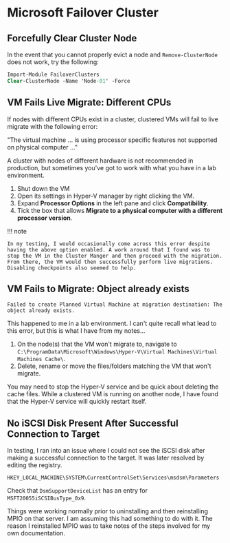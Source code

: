 # Microsoft Failover Cluster

## Forcefully Clear Cluster Node

In the event that you cannot properly evict a node and `Remove-ClusterNode` does not work, try the following:

```ps
Import-Module FailoverClusters
Clear-ClusterNode -Name 'Node-01' -Force
```

## VM Fails Live Migrate: Different CPUs

If nodes with different CPUs exist in a cluster, clustered VMs will fail to live migrate with the following error:

"The virtual machine ... is using processor specific features not supported on physical computer ..."

A cluster with nodes of different hardware is not recommended in production, but sometimes you've got to work with what you have in a lab environment.

1. Shut down the VM
2. Open its settings in Hyper-V manager by right clicking the VM.
3. Expand **Processor Options** in the left pane and click **Compatibility**.
4. Tick the box that allows **Migrate to a physical computer with a different processor version**.

!!! note

    In my testing, I would occasionally come across this error despite having the above option enabled. A work around that I found was to stop the VM in the Cluster Manger and then proceed with the migration. From there, the VM would then successfully perform live migrations. Disabling checkpoints also seemed to help.

## VM Fails to Migrate: Object already exists

`Failed to create Planned Virtual Machine at migration destination: The object already exists.`

This happened to me in a lab environment. I can't quite recall what lead to this error, but this is what I have from my notes...

1. On the node(s) that the VM won't migrate to, navigate to `C:\ProgramData\Microsoft\Windows\Hyper-V\Virtual Machines\Virtual Machines Cache\`.
2. Delete, rename or move the files/folders matching the VM that won't migrate.

You may need to stop the Hyper-V service and be quick about deleting the cache files. While a clustered VM is running on another node, I have found that the Hyper-V service will quickly restart itself.

## No iSCSI Disk Present After Successful Connection to Target

In testing, I ran into an issue where I could not see the iSCSI disk after making a successful connection to the target. It was later resolved by editing the registry.

`HKEY_LOCAL_MACHINE\SYSTEM\CurrentControlSet\Services\msdsm\Parameters`

Check that `DsmSupportDeviceList` has an entry for `MSFT20055iSCSIBusType_0x9`.

Things were working normally prior to uninstalling and then reinstalling MPIO on that server. I am assuming this had something to do with it. The reason I reinstalled MPIO was to take notes of the steps involved for my own documentation.